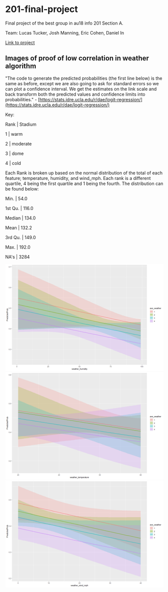 # 201-final-project
Final project of the best group in au18 info 201 Section A. 

Team: Lucas Tucker, Josh Manning, Eric Cohen, Daniel In

[Link to project](https://lucasjtucker.shinyapps.io/201-final-project/)


## Images of proof of low correlation in weather algorithm

"The code to generate the predicted probabilities (the first line below) is the same as before, 
except we are also going to ask for standard errors so we can plot a confidence interval. 
We get the estimates on the link scale and back transform both the predicted values and 
confidence limits into probabilities." - [https://stats.idre.ucla.edu/r/dae/logit-regression/](https://stats.idre.ucla.edu/r/dae/logit-regression/)

Key: 

Rank | Stadium

   1   |   warm
 
   2   | moderate
 
   3   |   dome
 
   4   |   cold
  
  
  
Each Rank is broken up based on the normal distribution of the total of each feature; temperature, humidity, and wind_mph.
Each rank is a different quartile, 4 being the first quartile and 1 being the fourth. The distribution can be found below:


Min. | 54.0

1st Qu.  |   116.0

Median   |   134.0  

Mean     |  132.2 

3rd Qu.  |   149.0

Max.     |  192.0

NA's     |  3284

![](Images/humidity-vs-predictedprob.png)
![](Images/temp-vs-predictedprob.png)
![](Images/wind_mph-vs-predictedprob.png)

